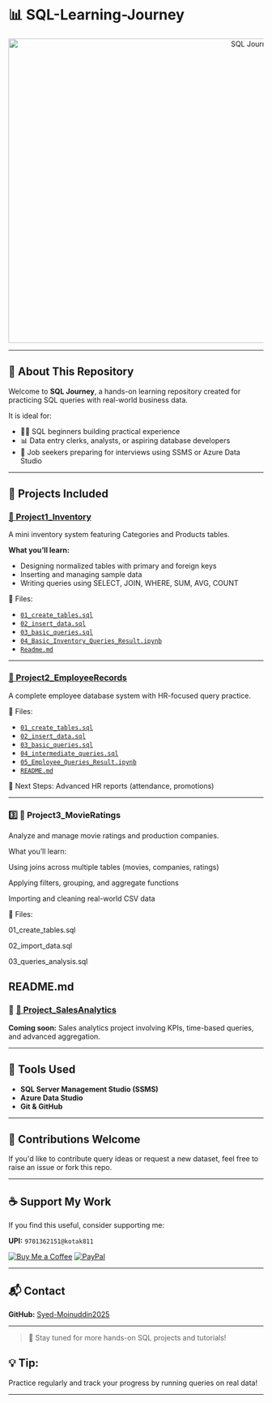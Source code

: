 


# 📊 **SQL-Learning-Journey**

<div align="center">
  <img src="https://raw.githubusercontent.com/Syed-Moinuddin2025/sql_journey/main/images/image1.png" alt="SQL Journey Banner" width="1000" height="600">
</div>

---

## 🧠 About This Repository

Welcome to **SQL Journey**, a hands-on learning repository created for practicing SQL queries with real-world business data.

It is ideal for:

* 🧑‍💻 SQL beginners building practical experience
* 📊 Data entry clerks, analysts, or aspiring database developers
* 💼 Job seekers preparing for interviews using SSMS or Azure Data Studio

---

## 📁 Projects Included

### [📁 Project1\_Inventory](./Project1_Inventory)

A mini inventory system featuring Categories and Products tables.

**What you’ll learn:**

* Designing normalized tables with primary and foreign keys
* Inserting and managing sample data
* Writing queries using SELECT, JOIN, WHERE, SUM, AVG, COUNT

📂 Files:

* [`01_create_tables.sql`](./Project1_Inventory/01_create_tables.sql)
* [`02_insert_data.sql`](./Project1_Inventory/02_insert_data.sql)
* [`03_basic_queries.sql`](./Project1_Inventory/03_basic_queries.sql)
* [`04_Basic_Inventory_Queries_Result.ipynb`](./Project1_Inventory/04_Basic_Inventory_Queries_Result.ipynb)
* [`Readme.md`](./Project1_Inventory/Readme.md)

---

### [📁 Project2\_EmployeeRecords](./Project2_EmployeeRecords)

A complete employee database system with HR-focused query practice.

📄 Files:

* [`01_create_tables.sql`](./Project2_EmployeeRecords/01_create_tables.sql)
* [`02_insert_data.sql`](./Project2_EmployeeRecords/02_insert_data.sql)
* [`03_basic_queries.sql`](./Project2_EmployeeRecords/03_basic_queries.sql)
* [`04_intermediate_queries.sql`](./Project2_EmployeeRecords/04_intermediate_queries.sql)
* [`05_Employee_Queries_Result.ipynb`](./Project2_EmployeeRecords/05_Employee_Queries_Result.ipynb)
* [`README.md`](./Project2_EmployeeRecords/README.md)

🚧 Next Steps: Advanced HR reports (attendance, promotions)

---
### 3️⃣ 📁 Project3_MovieRatings

Analyze and manage movie ratings and production companies.

What you’ll learn:

Using joins across multiple tables (movies, companies, ratings)

Applying filters, grouping, and aggregate functions

Importing and cleaning real-world CSV data

📄 Files:

01_create_tables.sql

02_import_data.sql

03_queries_analysis.sql

README.md
---
### 🚧 [📁 Project\_SalesAnalytics](./Project3_SalesAnalytics)

**Coming soon:** Sales analytics project involving KPIs, time-based queries, and advanced aggregation.

---

## 🧰 Tools Used

* **SQL Server Management Studio (SSMS)**
* **Azure Data Studio**
* **Git & GitHub**

---

## 🙌 Contributions Welcome

If you'd like to contribute query ideas or request a new dataset, feel free to raise an issue or fork this repo.

---

## ☕ Support My Work

If you find this useful, consider supporting me:

**UPI:** `9701362151@kotak811`

[![Buy Me a Coffee](https://img.shields.io/badge/☕-Buy_Me_A_Coffee-yellow?style=flat-square)](https://coff.ee/syedmoin)
[![PayPal](https://img.shields.io/badge/💰-Donate_via_PayPal-blue?style=flat-square)](https://paypal.me/syedmoinuddin101)

---

## 📬 Contact

**GitHub:** [Syed-Moinuddin2025](https://github.com/Syed-Moinuddin2025)

---

> 🚀 Stay tuned for more hands-on SQL projects and tutorials!


## 💡 Tip:
Practice regularly and track your progress by running queries on real data!

---
